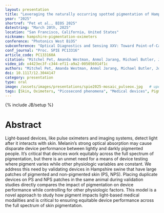 ```yaml
---
layout: presentation
title: "Leveraging the naturally occurring spotted pigmentation of Hampshire swine to assess the impact of skin pigmentation on pulse oximeters and other light-based medical devices"
year: "2025"
shortref: "Pet et al., BIOS 2025"
datestring: "March 20th, 2025"
location: "San Francisco, California, United States"
nickname: hampshire-pigmentation-oximeters
conference: "Photonics West BiOS"
subconference: "Optical Diagnostics and Sensing XXV: Toward Point-of-Care Diagnostics"
conf_journal: "Proc. SPIE PC13316"
article_code: PC133160A
citation: "Mitchel Pet, Amanda Westman, Anmol Jarang, Michael Butler, Joe Ribaudo, Megh Rathod, Daniel Franklin, Maurice Retout, Jesse Jokerst, and Leonid Shmuylovich, “Leveraging the naturally occurring spotted pigmentation of Hampshire swine to assess the impact of skin pigmentation on pulse oximeters and other light-based medical devices (Conference Presentation),” Proc. SPIE PC13316, Optical Diagnostics and Sensing XXV: Toward Point-of-Care Diagnostics, PC133160A (20 March 2025); https://doi.org/10.1117/12.3044147"
video_id: x4423ec3f-c344-ef11-a9a2-005056914f1c
authors: "Mitchel Pet, Amanda Westman, Anmol Jarang, Michael Butler, Joe Ribaudo, Megh Rathod, Daniel Franklin, Maurice Retout, Jesse Jokerst, Leonid Shmuylovich"
doi: 10.1117/12.3044147
category: presentation
type: oral
image: /assets/images/presentations/spie2025-mosaic_pulseox.jpg   # update path/filename if needed
tags: [Skin, Oximeters, "Picosecond phenomena", "Medical devices", Pigments, Tissues, "Performance modeling", "Photoacoustic spectroscopy", Surgery, "Tissue optics"]
---
```

{% include JB/setup %}


# Abstract

Light-based devices, like pulse oximeters and imaging systems, detect light after it interacts with skin. Melanin’s strong optical absorption may cause disparate device performance between lightly and darkly pigmented people. It’s critical that devices work equitably across the full spectrum of pigmentation, but there is an unmet need for a means of device testing where pigment varies while other physiologic variables are constant. We address this need by validating devices in Hampshire swine that have large patches of pigmented and non-pigmented skin (PS, NPS). Placing duplicate devices on PS and NPS patches in the same animal during validation studies directly compares the impact of pigmentation on device performance while controlling for other physiologic factors. This model is a novel approach to study how pigment impacts light-based medical modalities and is critical to ensuring equitable device performance across the full spectrum of skin pigmentation.
